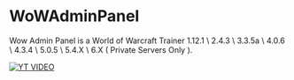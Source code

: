 # WoWAdminPanel
Wow Admin Panel is a World of Warcraft Trainer 1.12.1 \ 2.4.3 \ 3.3.5a \ 4.0.6 \ 4.3.4 \ 5.0.5 \ 5.4.X \ 6.X ( Private Servers Only ).

[![YT VIDEO](https://img.youtube.com/vi/WcSZxBui7rM/0.jpg)](https://www.youtube.com/watch?v=WcSZxBui7rM)
